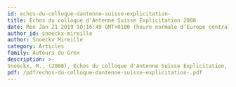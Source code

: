 ```yaml
---
id: echos-du-colloque-dantenne-suisse-explicitation-
title: Echos du colloque d'Antenne Suisse Explicitation 2008
date: Mon Jan 21 2019 10:16:49 GMT+0100 (heure normale d’Europe centrale)
author_id: snoeckx-mireille
author: Snoeckx Mireille
category: Articles
family: Auteurs du Grex
description: >-
Snoeckx, M., (2008), Echos du colloque d'Antenne Suisse Explicitation, 7 et 8 novembre 2008 à Genève, Expliciter n° 77, p. 68. 
pdf: /pdf/echos-du-colloque-dantenne-suisse-explicitation-.pdf
---
```

